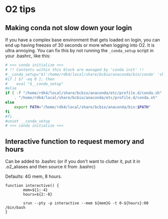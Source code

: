 # O2 tips

## Making conda not slow down your login
If you have a complex base environment that gets loaded on login, you can end up having freezes of 30 seconds or more when
logging into O2. It is ultra annoying. You can fix this by not running the `_conda_setup` script in your .bashrc, like this:

```bash
# >>> conda initialize >>>
# !! Contents within this block are managed by 'conda init' !!
#__conda_setup="$('/home/rdk4/local/share/bcbio/anaconda/bin/conda' 'shell.bash' 'hook' 2> /dev/null)"
#if [ $? -eq 0 ]; then
#    eval "$__conda_setup"
#else
if [ -f "/home/rdk4/local/share/bcbio/anaconda/etc/profile.d/conda.sh" ]; then
    . "/home/rdk4/local/share/bcbio/anaconda/etc/profile.d/conda.sh"
else
    export PATH="/home/rdk4/local/share/bcbio/anaconda/bin:$PATH"
fi
#fi
#unset __conda_setup
# <<< conda initialize <<<
```

## Interactive function to request memory and hours

Can be added to .bashrc (or if you don't want to clutter it, put it in .o2_aliases and then source it from .bashrc)

Defaults: 4G mem, 8 hours.
```
function interactive() {
        mem=${1:-4}
        hours=${2:-8}

        srun --pty -p interactive --mem ${mem}G -t 0-${hours}:00 /bin/bash
}
```

